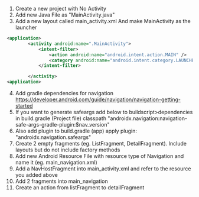 1. Create a new project with No Activity
2. Add new Java File as "MainActivity.java"
3. Add a new layout called main_activity.xml
And make MainActivity as the launcher
```xml
<application>
        <activity android:name=".MainActivity">
            <intent-filter>
                <action android:name="android.intent.action.MAIN" />
                <category android:name="android.intent.category.LAUNCHER" />
            </intent-filter>

        </activity>
<application>
```
4. Add gradle dependencies for navigation
  https://developer.android.com/guide/navigation/navigation-getting-started
5. If you want to generate safeargs add below to buildscript>dependencies in build.gradle (Project file)
  classpath "androidx.navigation:navigation-safe-args-gradle-plugin:$nav_version"
6. Also add plugin to build.gradle (app)
  apply plugin: "androidx.navigation.safeargs"
7. Create 2 empty fragments (eg. ListFragment, DetailFragment). Include layouts but do not include factory methods
8. Add new Android Resource File with resource type of Navigation and name it (eg. main_navigation.xml)
9. Add a NavHostFragment into main_activity.xml and refer to the resource you added above
10. Add 2 fragments into main_navigation
11. Create an action from listFragment to detailFragment